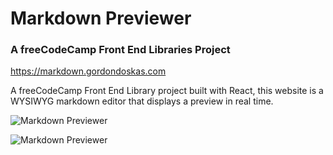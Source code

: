 # Markdown Previewer

### A freeCodeCamp Front End Libraries Project

<https://markdown.gordondoskas.com>

A freeCodeCamp Front End Library project built with React, this website is a WYSIWYG markdown editor that displays a preview in real time.

![Markdown Previewer](https://gordondoskas.com/markdown.png 'Markdown Previewer')

![Markdown Previewer](https://gordondoskas.com/markdown2.png 'Markdown Previewer')

